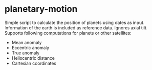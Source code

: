 # planetary-motion
Simple script to calculate the position of planets using dates as input. Information of the earth is included as reference data. Ignores axial tilt.
Supports following computations for planets or other satellites:
- Mean anomaly
- Eccentric anomaly
- True anomaly
- Heliocentric distance
- Cartesian coordinates
